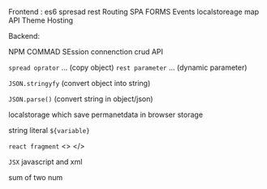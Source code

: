 Frontend :
es6 spresad rest 
Routing SPA
FORMS
Events
localstoreage
map
API
Theme
Hosting


Backend:

NPM COMMAD
SEssion
connenction
crud
API



`spread oprator` ... (copy object)
`rest parameter` ... (dynamic parameter)

`JSON.stringyfy` (convert object into string)

`JSON.parse()` (convert string in object/json)

localstorage which save permanetdata in browser storage

string literal  ` ${variable} `


`react fragment` <> </>


`JSX` javascript and xml

sum of two num

